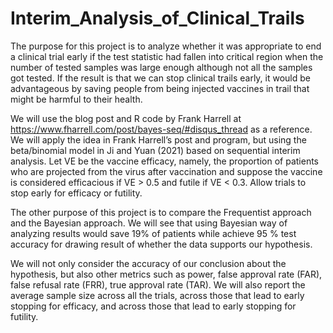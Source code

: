 # Interim_Analysis_of_Clinical_Trails

The purpose for this project is to analyze whether it was appropriate to end a clinical trial early if the test statistic had fallen into critical region when the number of tested samples was large enough although not all the samples got tested. If the result is that we can stop clinical trails early, it would be advantageous by saving people from being injected vaccines in trail that might be harmful to their health.

We will use the blog post and R code by Frank Harrell at https://www.fharrell.com/post/bayes-seq/#disqus_thread as a reference. We will apply the idea in Frank Harrell’s post and program, but using the beta/binomial model in Ji and Yuan (2021) based on sequential interim analysis. Let VE be the vaccine efficacy, namely, the proportion of patients who are projected from the virus after vaccination and  suppose the vaccine is considered efficacious if VE > 0.5 and futile if VE < 0.3. Allow trials to stop early for efficacy
or futility.

The other purpose of this project is to compare the Frequentist approach and the Bayesian approach. We will see that using Bayesian way of analyzing results would save 19\% of patients while achieve 95 \% test accuracy for drawing result of whether the data supports our hypothesis.

We will not only consider the accuracy of our conclusion about the hypothesis, but also other metrics such as power, false approval rate (FAR), false refusal rate (FRR), true approval rate (TAR). We will also report the average sample size across all the trials, across those that lead to early stopping for efficacy, and across those that lead to early stopping for futility.